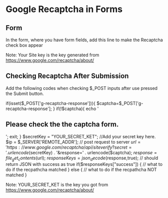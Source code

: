 # Google Recaptcha in Forms

## Form

In the form, where you have form fields, add this line to make the Recaptcha check box appear

<div class="g-recaptcha" data-sitekey="Your_Site_Key"></div>


Note: Your Site key is the key generated from https://www.google.com/recaptcha/about/

## Checking Recaptcha After Submission

Add the following codes when checking $_POST inputs after use pressed the Submit button.

if(isset($_POST['g-recaptcha-response'])){
          $captcha=$_POST['g-recaptcha-response'];
        }
        if(!$captcha){
          echo '<h2>Please check the the captcha form.</h2>';
          exit;
        }
        $secretKey = "YOUR_SECRET_KET"; //Add your secret key here.
        $ip = $_SERVER['REMOTE_ADDR'];
        // post request to server
        $url = 'https://www.google.com/recaptcha/api/siteverify?secret=' . urlencode($secretKey) .  '&response=' . urlencode($captcha);
        $response = file_get_contents($url);
        $responseKeys = json_decode($response,true);
        // should return JSON with success as true
        if($responseKeys["success"]) {
                 // what to do if the recpathcha matched
        } else {
            // what to do if the recpathcha NOT matched
        }


Note: YOUR_SECRET_KET is the key you got from https://www.google.com/recaptcha/about/